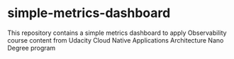 <!-- markdownlint-configure-file {
  "MD033": false,
  "MD041": false
} -->

# simple-metrics-dashboard

This repository contains a simple metrics dashboard to apply Observability course content from Udacity Cloud Native Applications Architecture Nano Degree program

